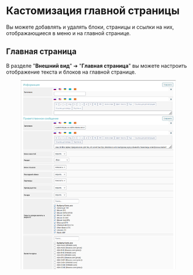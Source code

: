 # Кастомизация главной страницы

Вы можете добавлять и удалять блоки, страницы и ссылки на них, отображающиеся в меню и на главной странице.

## Главная страница

В разделе "**Внешний вид**" ➔ "**Главная страница**" вы можете настроить отображение текста и блоков на главной странице.

<figure><img src="../../.gitbook/assets/изображение (123).png" alt=""><figcaption></figcaption></figure>
